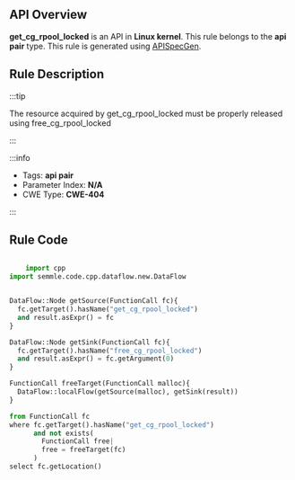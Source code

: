 ---
---


## API Overview
**get_cg_rpool_locked** is an API in **Linux kernel**. This rule belongs to the **api pair** type. This rule is generated using [APISpecGen](../../tools/APISpecGen).
## Rule Description

:::tip

The resource acquired by get_cg_rpool_locked must be properly released using free_cg_rpool_locked

:::

:::info

- Tags: **api pair**
- Parameter Index: **N/A**
- CWE Type: **CWE-404**

:::

## Rule Code
```python

    import cpp
import semmle.code.cpp.dataflow.new.DataFlow


DataFlow::Node getSource(FunctionCall fc){
  fc.getTarget().hasName("get_cg_rpool_locked")
  and result.asExpr() = fc
}

DataFlow::Node getSink(FunctionCall fc){
  fc.getTarget().hasName("free_cg_rpool_locked")
  and result.asExpr() = fc.getArgument(0)
}

FunctionCall freeTarget(FunctionCall malloc){
  DataFlow::localFlow(getSource(malloc), getSink(result))
}

from FunctionCall fc
where fc.getTarget().hasName("get_cg_rpool_locked")
      and not exists(
        FunctionCall free| 
        free = freeTarget(fc)
      )
select fc.getLocation()

    
```